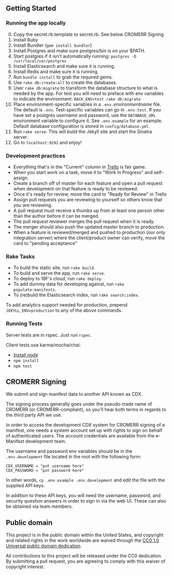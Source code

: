 ## Getting Started

### Running the app locally

0. Copy the secret.rb.template to secret.rb. See below CROMERR Signing
0. Install Ruby
0. Install Bundler (`gem install bundler`)
0. Install Postgres and make sure postgres/bin is on your $PATH.
0. Start postgres if it isn't automatically running: `postgres -D /usr/local/var/postgres`
0. Install Elasticsearch and make sure it is running.
0. Install Redis and make sure it is running.
0. Run `bundle install` to grab the required gems.
0. Use `rake db:create:all` to create the databases.
0. User `rake db:migrate` to transform the database structure to what is
   needed by the app. For test you will need to preface with env variables 
   to indicate the environment: `RACK_ENV=test rake db:migrate`
0. Place environment-specific variables in a `.env.`*environmentname* file. The default is `.env`.
   Test-specific variables can go in `.env.test`. If you have set a postgres username and password,
   use the `DATABASE_URL` environment variable to configure it. See `.env.example` for an example.
   Default database configuration is stored in `config/database.yml`.
0. Run `rake serve`. This will build the Jekyll site and start the Sinatra server.
0. Go to `localhost:9292` and enjoy!

### Development practices

* Everything that's in the "Current" column in
  [Trello](https://trello.com/b/0geMlbgF/epa-emanifest) is fair game.
* When you start work on a task, move it to "Work In Progress" and self-assign.
* Create a branch off of master for each feature and open a pull request when
  development on that feature is ready to be reviewed.
* Once it's ready for review, move the card to "Ready for Review" in Trello
* Assign pull requests you are reviewing to yourself so others know that you are
  reviewing.
* A pull request must receive a thumbs up from at least one person other than
  the author before it can be merged.
* The pull request reviewer merges the pull request when it is ready.
* The merger should also push the updated master branch to production.
* When a feature is reviewed/merged and pushed to production (our only integration
  server) where the client/product owner can verify, move the card to
  "pending acceptance"

### Rake Tasks

- To build the static site, run `rake build`.
- To build and serve the app, run `rake serve`.
- To deploy to 18F's cloud, run `rake deploy`.
- To add dummy data for developing against, run `rake populate:manifests`.
- To (re)build the Elasticsearch index, run `rake search:index`.

To add analytics support needed for production, prepend `JEKYLL_ENV=production` to any of the above commands.

### Running Tests
Server tests are in rspec. Just run `rspec`.

Client tests use karma/mocha/chai:

- [Install node](https://nodejs.org/en/download/stable/)
- `npm install`
- `npm test`

## CROMERR Signing

We submit and sign manifest data to another API known as CDX.

The signing process generally goes under the pseudo-trade name of CROMERR (or
CROMERR-compliant), so you’ll hear both terms in regards to the third party API
we use.

In order to access the development CDX system for CROMERR signing of a manifest,
one needs a system account set up with rights to sign on behalf of authenticated
users. The account credentials are available from the e-Manifest development
team.

The username and password env variables should be in the `.env.development` file
located in the root with the following form:

    CDX_USERNAME = "put username here"
    CDX_PASSWORD = "put password here"

In other words, `cp .env.example .env.development` and edit the file with the
supplied API keys.

In addition to these API keys, you will need the username, password, and
security question answers in order to sign in via the web UI. These can also be
obtained via team members.

## Public domain

This project is in the public domain within the United States, and
copyright and related rights in the work worldwide are waived through
the [CC0 1.0 Universal public domain dedication](https://creativecommons.org/publicdomain/zero/1.0/).

All contributions to this project will be released under the CC0
dedication. By submitting a pull request, you are agreeing to comply
with this waiver of copyright interest.
